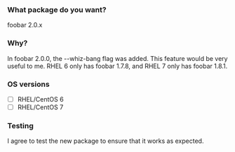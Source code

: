 ### What package do you want?

foobar 2.0.x

### Why?

In foobar 2.0.0, the --whiz-bang flag was added.  This feature would be very
useful to me.  RHEL 6 only has foobar 1.7.8, and RHEL 7 only has foobar 1.8.1.

### OS versions

- [ ] RHEL/CentOS 6
- [ ] RHEL/CentOS 7

### Testing

I agree to test the new package to ensure that it works as expected.
